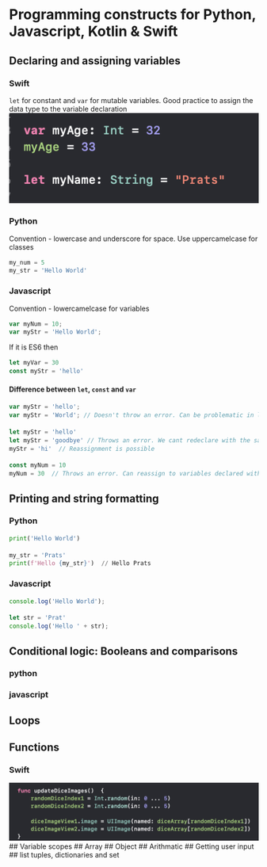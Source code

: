 # Programming constructs for Python, Javascript, Kotlin & Swift




## Declaring and assigning variables

### Swift
`let` for constant and `var` for mutable variables. Good practice to assign the data type to the variable declaration
<img src="assets/swift_var_declaration_example.png">

### Python
Convention - lowercase and underscore for space. Use uppercamelcase for classes
```python
my_num = 5
my_str = 'Hello World'
```
### Javascript
Convention - lowercamelcase for variables
```javascript
var myNum = 10;
var myStr = 'Hello World';
```
If it is ES6 then 
```javascript
let myVar = 30
const myStr = 'hello'
```
#### Difference between `let`, `const` and `var`

```javascript
var myStr = 'hello';
var myStr = 'World'; // Doesn't throw an error. Can be problematic in large files

let myStr = 'hello'
let myStr = 'goodbye' // Throws an error. We cant redeclare with the same variable name
myStr = 'hi'  // Reassignment is possible

const myNum = 10
myNum = 30  // Throws an error. Can reassign to variables declared with const keyword
```

## Printing and string formatting

### Python
```python
print('Hello World')

my_str = 'Prats'
print(f'Hello {my_str}')  // Hello Prats
```

### Javascript
```javascript
console.log('Hello World');

let str = 'Prat'
console.log('Hello ' + str);
```

## Conditional logic: Booleans and comparisons

### python
### javascript

## Loops
## Functions

### Swift
<img src="assets/swift_func_declaration01.png">
## Variable scopes
## Array
## Object
## Arithmatic
## Getting user input
## list tuples, dictionaries and set

